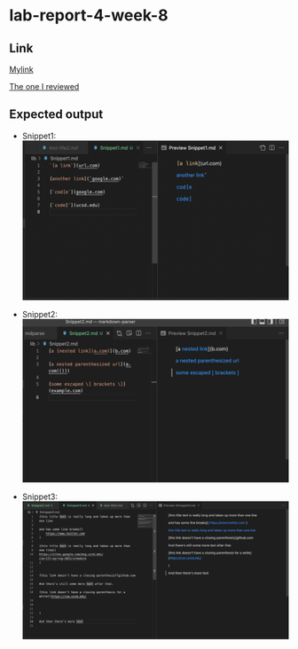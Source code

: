 # lab-report-4-week-8

## Link
[Mylink](https://github.com/LebinHuang/markdown-parser)

[The one I reviewed](https://github.com/FishInAZ/makrdown-parse.git)

## Expected output

* Snippet1:
![Image](lab7-picture1.png)

* Snippet2:
![Image](lab7-picture2.png)

* Snippet3:
![Image](lab7-picture3.png)
